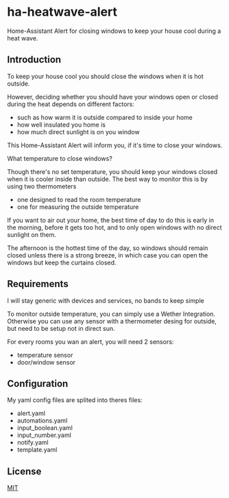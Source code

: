# ha-heatwave-alert

Home-Assistant Alert for closing windows to keep your house cool during a heat wave.

## Introduction

To keep your house cool you should close the windows when it is hot outside.

However, deciding whether you should have your windows open or closed during the heat depends on different factors: 
- such as how warm it is outside compared to inside your home
- how well insulated you home is
- how much direct sunlight is on you window

This Home-Assistant Alert will inform you, if it's time to close your windows.

What temperature to close windows?

Though there's no set temperature, you should keep your windows closed when it is cooler inside than outside. The best way to monitor this is by using two thermometers 
- one designed to read the room temperature 
- one for measuring the outside temperature

If you want to air out your home, the best time of day to do this is early in the morning, before it gets too hot, and to only open windows with no direct sunlight on them. 

The afternoon is the hottest time of the day, so windows should remain closed unless there is a strong breeze, in which case you can open the windows but keep the curtains closed.

## Requirements

I will stay generic with devices and services, no bands to keep simple

To monitor outside temperature, you can simply use a Wether Integration. Otherwise you can use any sensor with a thermometer desing for outside, but need to be setup not in direct sun.

For every rooms you wan an alert, you will need 2 sensors:
- temperature sensor
- door/window sensor

## Configuration

My yaml config files are splited into theres files:

- alert.yaml
- automations.yaml
- input_boolean.yaml
- input_number.yaml
- notify.yaml
- template.yaml

## License

[MIT](LICENSE)
